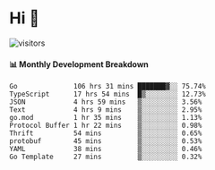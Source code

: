 # Hi 👋
 
![visitors](https://visitor-badge.glitch.me/badge?page_id=sorcererxw.sorcererx)

#### 📊 Monthly Development Breakdown

<!--START_SECTION:waka-->
```text
Go              106 hrs 31 mins ███████▓░░ 75.74%
TypeScript      17 hrs 54 mins  █▒░░░░░░░░ 12.73%
JSON            4 hrs 59 mins   ▒░░░░░░░░░ 3.56%
Text            4 hrs 9 mins    ▒░░░░░░░░░ 2.95%
go.mod          1 hr 35 mins    ▒░░░░░░░░░ 1.13%
Protocol Buffer 1 hr 22 mins    ▒░░░░░░░░░ 0.98%
Thrift          54 mins         ▒░░░░░░░░░ 0.65%
protobuf        45 mins         ▒░░░░░░░░░ 0.53%
YAML            38 mins         ▒░░░░░░░░░ 0.46%
Go Template     27 mins         ▒░░░░░░░░░ 0.32%
```
<!--END_SECTION:waka-->
